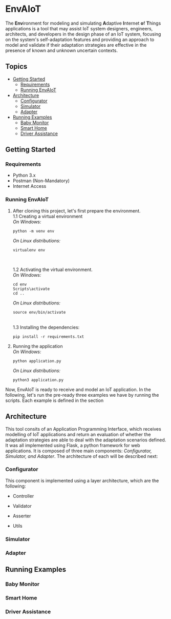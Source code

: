 # EnvAIoT

The **Env**ironment for modeling and simulating **A**daptive **I**nternet **o**f **T**hings applications is a tool that may assist IoT system designers, engineers, architects, and developers in the design phase of an IoT system, focusing on the system's self-adaptation features and providing an approach to model and validate if their adaptation strategies are effective in the presence of known and unknown uncertain contexts. 

## Topics
- [Getting Started](#getting-started)
    - [Requirements](#requirements)
    - [Running EnvAIoT](#running-envaiot)
- [Architecture](#architecture)
    - [Configurator](#configurator)
    - [Simulator](#simulator)
    - [Adapter](#adapter)
- [Running Examples](#running-examples)
    - [Baby Monitor](#baby-monitor)
    - [Smart Home](#smart-home)
    - [Driver Assistance](#driver-assistance)

## Getting Started

### Requirements
- Python 3.x
- Postman (Non-Mandatory)
- Internet Access

### Running EnvAIoT

1. After cloning this project, let's first prepare the environment.<br>
    1.1 Creating a virtual environment <br>
    *On Windows:*
    ```
    python -m venv env
    ```

    *On Linux distributions:*
    ```
    virtualenv env
    ```
    <br>

    1.2 Activating the virtual environment. <br>
    *On Windows:*
    ```
    cd env
    Scripts\activate
    cd ..
    ```

    *On Linux distributions:*
    ```
    source env/bin/activate
    ```

    <br>
    1.3 Installing the dependencies: <br>
    
    ```
    pip install -r requirements.txt
    ```

2. Running the application <br>
    *On Windows:*
    ```
    python application.py
    ```

    *On Linux distributions:*
    ```
    python3 application.py
    ```

Now, EnvAIoT is ready to receive and model an IoT application. In the following, let's run the pre-ready three examples we have by running the scripts. Each example is defined in the section 

## Architecture
This tool consits of an Application Programming Interface, which receives modelling of IoT applications and return an evaluation of whether the adaptation strategies are able to deal with the adaptation scenarios defined. It was all implemented using Flask, a python framework for web applications. It is composed of three main components: *Configurator, Simulator, and Adapter*. The architecture of each will be described next:

### Configurator
This component is implemented using a layer architecture, which are the following:

* Controller <br>

* Validator
* Asserter
* Utils


### Simulator

### Adapter


## Running Examples
### Baby Monitor

### Smart Home

### Driver Assistance

